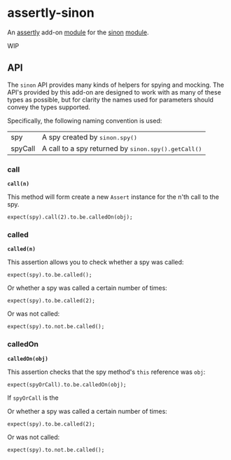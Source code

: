 # assertly-sinon
An [assertly](https://github.com/dongryphon/assertly) add-on [module](https://www.npmjs.com/package/assertly) for the [sinon](https://github.com/sinonjs/sinon) [module](https://www.npmjs.com/package/sinon).

WIP

## API

The `sinon` API provides many kinds of helpers for spying and mocking. The API's
provided by this add-on are designed to work with as many of these types as possible,
but for clarity the names used for parameters should convey the types supported.

Specifically, the following naming convention is used:

<table>
    <tr>
        <td>spy</td><td>A spy created by <tt>sinon.spy()</tt></td>
    </tr>
    <tr>
        <td>spyCall</td><td>A call to a spy returned by <tt>sinon.spy().getCall()</tt></td>
    </tr>
</table>

### call

**`call(n)`**

This method will form create a new `Assert` instance for the n'th call to the spy.

    expect(spy).call(2).to.be.calledOn(obj);

### called

**`called(n)`**

This assertion allows you to check whether a spy was called:

    expect(spy).to.be.called();

Or whether a spy was called a certain number of times:

    expect(spy).to.be.called(2);

Or was not called:

    expect(spy).to.not.be.called();

### calledOn

**`calledOn(obj)`**

This assertion checks that the spy method's `this` reference was `obj`:

    expect(spyOrCall).to.be.calledOn(obj);

If `spyOrCall` is the

Or whether a spy was called a certain number of times:

    expect(spy).to.be.called(2);

Or was not called:

    expect(spy).to.not.be.called();
